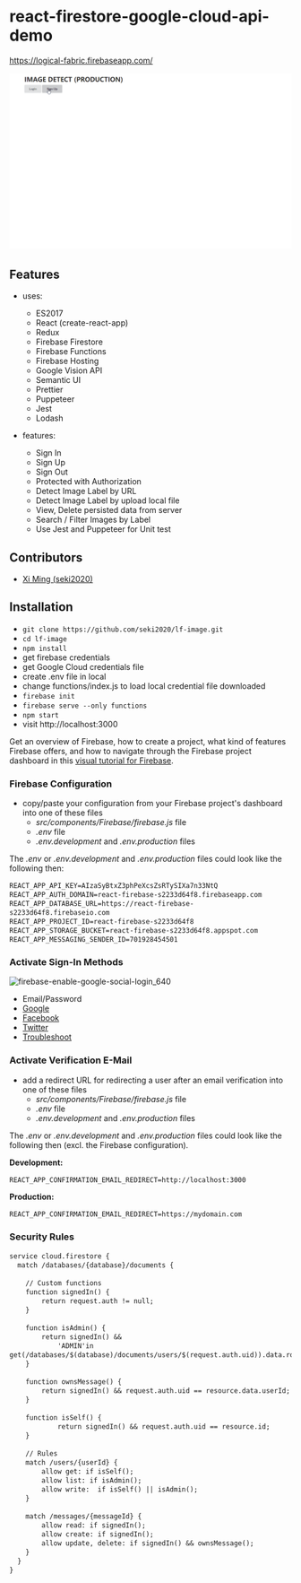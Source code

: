 # react-firestore-google-cloud-api-demo

https://logical-fabric.firebaseapp.com/

![](lf-preview-gif-sm.gif)

## Features

- uses:

  - ES2017
  - React (create-react-app)
  - Redux
  - Firebase Firestore
  - Firebase Functions
  - Firebase Hosting
  - Google Vision API
  - Semantic UI
  - Prettier
  - Puppeteer
  - Jest
  - Lodash

- features:
  - Sign In
  - Sign Up
  - Sign Out
  - Protected with Authorization
  - Detect Image Label by URL
  - Detect Image Label by upload local file
  - View, Delete persisted data from server
  - Search / Filter Images by Label
  - Use Jest and Puppeteer for Unit test

## Contributors

- [Xi Ming (seki2020)](https://github.com/seki2020)

## Installation

- `git clone https://github.com/seki2020/lf-image.git`
- `cd lf-image`
- `npm install`
-  get firebase credentials
-  get Google Cloud credentials file
-  create .env file in local
-  change functions/index.js to load local credential file downloaded
- `firebase init`
- `firebase serve --only functions`
- `npm start`
-  visit http://localhost:3000

Get an overview of Firebase, how to create a project, what kind of features Firebase offers, and how to navigate through the Firebase project dashboard in this [visual tutorial for Firebase](https://www.robinwieruch.de/firebase-tutorial/).

### Firebase Configuration

- copy/paste your configuration from your Firebase project's dashboard into one of these files
  - _src/components/Firebase/firebase.js_ file
  - _.env_ file
  - _.env.development_ and _.env.production_ files

The _.env_ or _.env.development_ and _.env.production_ files could look like the following then:

```
REACT_APP_API_KEY=AIzaSyBtxZ3phPeXcsZsRTySIXa7n33NtQ
REACT_APP_AUTH_DOMAIN=react-firebase-s2233d64f8.firebaseapp.com
REACT_APP_DATABASE_URL=https://react-firebase-s2233d64f8.firebaseio.com
REACT_APP_PROJECT_ID=react-firebase-s2233d64f8
REACT_APP_STORAGE_BUCKET=react-firebase-s2233d64f8.appspot.com
REACT_APP_MESSAGING_SENDER_ID=701928454501
```

### Activate Sign-In Methods

![firebase-enable-google-social-login_640](https://user-images.githubusercontent.com/2479967/49687774-e0a31e80-fb42-11e8-9d8a-4b4c794134e6.jpg)

- Email/Password
- [Google](https://www.robinwieruch.de/react-firebase-social-login/)
- [Facebook](https://www.robinwieruch.de/firebase-facebook-login/)
- [Twitter](https://www.robinwieruch.de/firebase-twitter-login/)
- [Troubleshoot](https://www.robinwieruch.de/react-firebase-social-login/)

### Activate Verification E-Mail

- add a redirect URL for redirecting a user after an email verification into one of these files
  - _src/components/Firebase/firebase.js_ file
  - _.env_ file
  - _.env.development_ and _.env.production_ files

The _.env_ or _.env.development_ and _.env.production_ files could look like the following then (excl. the Firebase configuration).

**Development:**

```
REACT_APP_CONFIRMATION_EMAIL_REDIRECT=http://localhost:3000
```

**Production:**

```
REACT_APP_CONFIRMATION_EMAIL_REDIRECT=https://mydomain.com
```

### Security Rules

```
service cloud.firestore {
  match /databases/{database}/documents {

    // Custom functions
    function signedIn() {
        return request.auth != null;
    }

    function isAdmin() {
        return signedIn() &&
        	'ADMIN'in get(/databases/$(database)/documents/users/$(request.auth.uid)).data.roles.values();
    }

    function ownsMessage() {
        return signedIn() && request.auth.uid == resource.data.userId;
    }

    function isSelf() {
    	    return signedIn() && request.auth.uid == resource.id;
    }

    // Rules
    match /users/{userId} {
        allow get: if isSelf();
        allow list: if isAdmin();
        allow write:  if isSelf() || isAdmin();
    }

    match /messages/{messageId} {
        allow read: if signedIn();
        allow create: if signedIn();
        allow update, delete: if signedIn() && ownsMessage();
    }
  }
}
```
